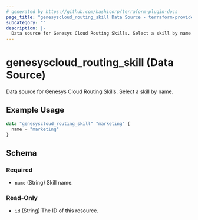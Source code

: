 ```yaml
---
# generated by https://github.com/hashicorp/terraform-plugin-docs
page_title: "genesyscloud_routing_skill Data Source - terraform-provider-genesyscloud"
subcategory: ""
description: |-
  Data source for Genesys Cloud Routing Skills. Select a skill by name.
---
```


# genesyscloud_routing_skill (Data Source)

Data source for Genesys Cloud Routing Skills. Select a skill by name.

## Example Usage

```terraform
data "genesyscloud_routing_skill" "marketing" {
  name = "marketing"
}
```

<!-- schema generated by tfplugindocs -->
## Schema

### Required

- `name` (String) Skill name.

### Read-Only

- `id` (String) The ID of this resource.
